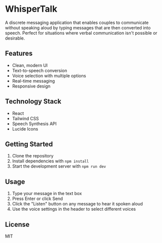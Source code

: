 # WhisperTalk

A discrete messaging application that enables couples to communicate without speaking aloud by typing messages that are then converted into speech. Perfect for situations where verbal communication isn't possible or desirable.

## Features

- Clean, modern UI
- Text-to-speech conversion
- Voice selection with multiple options
- Real-time messaging
- Responsive design

## Technology Stack

- React
- Tailwind CSS
- Speech Synthesis API
- Lucide Icons

## Getting Started

1. Clone the repository
2. Install dependencies with `npm install`
3. Start the development server with `npm run dev`

## Usage

1. Type your message in the text box
2. Press Enter or click Send
3. Click the "Listen" button on any message to hear it spoken aloud
4. Use the voice settings in the header to select different voices

## License

MIT

